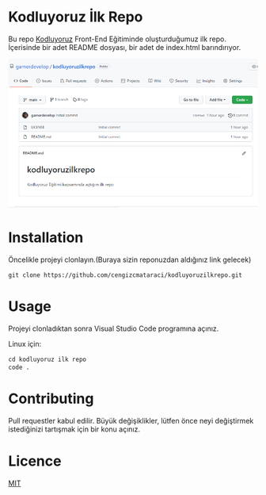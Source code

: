 # Kodluyoruz İlk Repo
Bu repo [Kodluyoruz](https://kodluyoruz.org) Front-End Eğitiminde oluşturduğumuz ilk repo. İçerisinde bir adet README dosyası, bir adet de index.html barındırıyor.

![Kodluyoruz Logo](figures/ilkrepo.png)


# Installation

Öncelikle projeyi clonlayın.(Buraya sizin reponuzdan aldığınız link gelecek)

``` 
git clone https://github.com/cengizcmataraci/kodluyoruzilkrepo.git
```


# Usage

Projeyi clonladıktan sonra Visual Studio Code programına açınız.

Linux için:

```
cd kodluyoruz ilk repo
code .
```

# Contributing

Pull requestler kabul edilir. Büyük değişiklikler, lütfen önce neyi değiştirmek istediğinizi tartışmak için bir konu açınız.

# Licence

[MIT](https://choosealicense.com/licenses/mit/)
